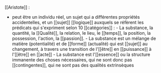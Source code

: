 [[Aristote]] : 
- peut être un individu réel, un sujet qui a différentes propriétés accidentelles, et un [[sujet]] [[logique]] auxquels se réfèrent les prédicats qui s'expriment selon 10 [[catégories]] :
      - La substance, la quantité, la [[Qualité]], la relation, le lieu, le [[temps]], la position, la possession, l'action, la [[passion]].
        - La substance est un mélange de matière (potentialité) et de [[forme]] (actualité) qui est [[sujet]] au changement, à travers une transition de l'[[être]] en [[puissance]] à l'[[être]] en [[acte]]
        - La substance est l'[[essence]] ou la structure immanente des choses nécessaires, qui ne sont donc pas [[contingentes]], qui ne sont pas des qualités extrinsèques
